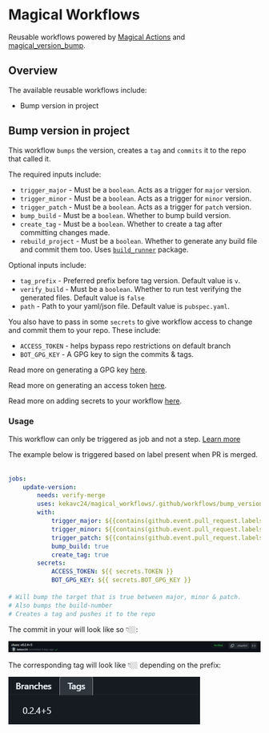 # Magical Workflows
Reusable workflows powered by [Magical Actions](/ACTIONS.md) and [magical_version_bump][mvb_github_link].

## Overview
The available reusable workflows include:
* Bump version in project

## Bump version in project
This workflow `bumps` the version, creates a `tag` and `commits` it to the repo that called it.

The required inputs include:
* `trigger_major` - Must be a `boolean`. Acts as a trigger for `major` version. 
* `trigger_minor` - Must be a `boolean`. Acts as a trigger for `minor` version.
* `trigger_patch` - Must be a `boolean`. Acts as a trigger for `patch` version.
* `bump_build` - Must be a `boolean`. Whether to bump build version.
* `create_tag` - Must be a `boolean`. Whether to create a tag after committing changes made.
* `rebuild_project` - Must be a `boolean`. Whether to generate any build file and commit them too. Uses [`build_runner`][br_link] package.

Optional inputs include:
* `tag_prefix` - Preferred prefix before tag version. Default value is `v`.
* `verify_build` - Must be a `boolean`. Whether to run test verifying the generated files. Default value is `false`
* `path` - Path to your yaml/json file. Default value is `pubspec.yaml`.

You also have to pass in some `secrets` to give workflow access to change and commit them to your repo. These include:
* `ACCESS_TOKEN` - helps bypass repo restrictions on default branch
* `BOT_GPG_KEY` - A GPG key to sign the commits & tags. 

Read more on generating a GPG key [here][gpg_link].

Read more on generating an access token [here][gen_token_link].

Read more on adding secrets to your workflow [here][add_secrets_link].

### Usage
This workflow can only be triggered as job and not a step. [Learn more][learn_more_link]

The example below is triggered based on label present when PR is merged.
``` yaml

jobs:
    update-version:
        needs: verify-merge
        uses: kekavc24/magical_workflows/.github/workflows/bump_version.yaml@v2.1.0
        with:
            trigger_major: ${{contains(github.event.pull_request.labels.*.name, 'major release')}}
            trigger_minor: ${{contains(github.event.pull_request.labels.*.name, 'minor release')}}
            trigger_patch: ${{contains(github.event.pull_request.labels.*.name, 'patch release')}}
            bump_build: true
            create_tag: true
        secrets:
            ACCESS_TOKEN: ${{ secrets.TOKEN }}
            BOT_GPG_KEY: ${{ secrets.BOT_GPG_KEY }}

# Will bump the target that is true between major, minor & patch.
# Also bumps the build-number
# Creates a tag and pushes it to the repo

```

The commit in your will look like so 👇🏼:

![image](/assets/commit_snip.png)

The corresponding tag will look like 👇🏼 depending on the prefix:

![image](/assets/tag_snip.png)

[mvb_github_link]: https://github.com/kekavc24/magical_version_bump
[add_secrets_link]: https://docs.github.com/en/actions/security-guides/encrypted-secrets
[br_link]: https://pub.dev/packages/build_runner
[gen_token_link]: https://docs.github.com/en/enterprise-server@3.6/authentication/keeping-your-account-and-data-secure/managing-your-personal-access-tokens
[gpg_link]: https://docs.github.com/en/authentication/managing-commit-signature-verification/generating-a-new-gpg-key
[learn_more_link]: https://dev.to/github/whats-the-difference-between-a-github-action-and-a-workflow-2gba